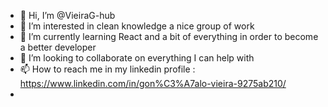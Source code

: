 - 👋 Hi, I’m @VieiraG-hub 
- 👀 I’m interested in clean knowledge a nice group of work
- 🌱 I’m currently learning React and a bit of everything in order to become a better developer
- 💞️ I’m looking to collaborate on everything I can help with
- 📫 How to reach me in my linkedin profile : https://www.linkedin.com/in/gon%C3%A7alo-vieira-9275ab210/
- 
<!---
VieiraG-hub/VieiraG-hub is a ✨ special ✨ repository because its `README.md` (this file) appears on your GitHub profile.
You can click the Preview link to take a look at your changes.
--->
